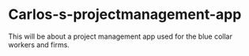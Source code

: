 # Carlos-s-projectmanagement-app
This will be about a project management app used for the blue collar workers and firms.
